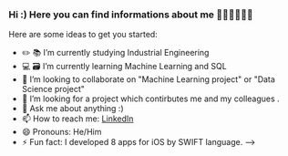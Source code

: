 ### Hi :) Here you can find informations about me 😵‍💫😵‍💫😵‍💫 


Here are some ideas to get you started:

- ✏️ 📚 I’m currently studying Industrial Engineering 
- 💻 🗃 I’m currently learning Machine Learning and SQL
- 👯 I’m looking to collaborate on "Machine Learning project" or "Data Science project"
- 🤔 I’m looking for a project which contirbutes me and my colleagues .
- 💬 Ask me about anything :)
- 📫 How to reach me: [LinkedIn](https://www.linkedin.com/in/ataberkcinetci)
- 😄 Pronouns: He/Him 
- ⚡ Fun fact: I developed 8 apps for iOS by SWIFT language.
-->
